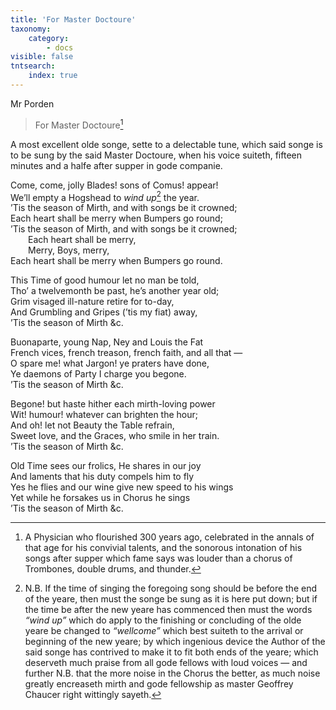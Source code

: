 ```yaml
---
title: 'For Master Doctoure'
taxonomy:
    category:
        - docs
visible: false
tntsearch:
    index: true
---
```


<div class="author">Mr Porden</div>

> For Master Doctoure[^1]

A most excellent olde songe, sette to a delectable tune, which said songe is to be sung by the said Master Doctoure, when his voice suiteth, fifteen minutes and a halfe after supper in gode companie.

Come, come, jolly Blades! sons of Comus! appear!  
We’ll empty a Hogshead to *wind up*[^2] the year.  
’Tis the season of Mirth, and with songs be it crowned;  
Each heart shall be merry when Bumpers go round;  
’Tis the season of Mirth, and with songs be it crowned;  
&emsp;&emsp;Each heart shall be merry,  
&emsp;&emsp;Merry, Boys, merry,  
Each heart shall be merry when Bumpers go round.

This Time of good humour let no man be told,  
Tho’ a twelvemonth be past, he’s another year old;  
Grim visaged ill-nature retire for to-day,  
And Grumbling and Gripes (’tis my fiat) away,  
’Tis the season of Mirth &c.

Buonaparte, young Nap, Ney and Louis the Fat  
French vices, french treason, french faith, and all that —  
O spare me! what Jargon! ye praters have done,  
Ye daemons of Party I charge you begone.  
’Tis the season of Mirth &c.

Begone! but haste hither each mirth-loving power  
Wit! humour! whatever can brighten the hour;  
And oh! let not Beauty the Table refrain,  
Sweet love, and the Graces, who smile in her train.  
’Tis the season of Mirth &c.  

Old Time sees our frolics, He shares in our joy  
And laments that his duty compels him to fly  
Yes he flies and our wine give new speed to his wings  
Yet while he forsakes us in Chorus he sings  
’Tis the season of Mirth &c.  

[^1]: A Physician who flourished 300 years ago, celebrated in the annals of that age for his convivial talents, and the sonorous intonation of his songs after supper which fame says was louder than a chorus of Trombones, double drums, and thunder.

[^2]: N.B. If the time of singing the foregoing song should be before the end of the yeare, then must the songe be sung as it is here put down; but if the time be after the new yeare has commenced then must the words *“wind up”* which do apply to the finishing or concluding of the olde yeare be changed to *“wellcome”* which best suiteth to the arrival or beginning of the new yeare; by which ingenious device the Author of the said songe has contrived to make it to fit both ends of the yeare; which deserveth much praise from all gode fellows with loud voices — and further N.B. that the more noise in the Chorus the better, as much noise greatly encreaseth mirth and gode fellowship as master Geoffrey Chaucer right wittingly sayeth.